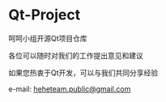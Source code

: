Qt-Project
==========
呵呵小组开源Qt项目仓库

各位可以随时对我们的工作提出意见和建议

如果您热衷于Qt开发，可以与我们共同分享经验

e-mail: heheteam.public@gmail.com
